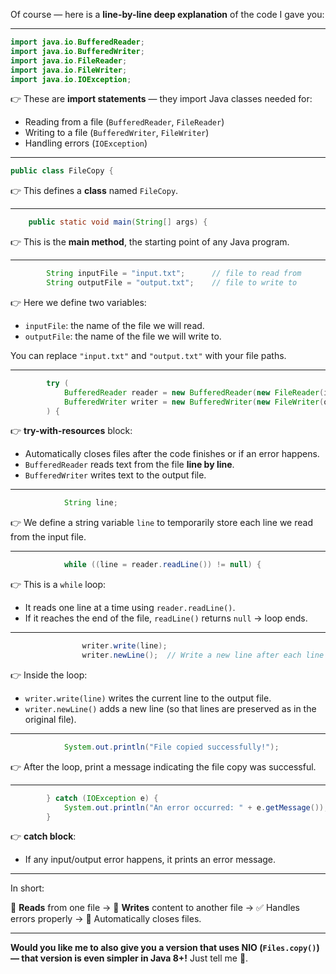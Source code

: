 Of course — here is a **line-by-line deep explanation** of the code I gave you:

---

```java
import java.io.BufferedReader;
import java.io.BufferedWriter;
import java.io.FileReader;
import java.io.FileWriter;
import java.io.IOException;
```

👉 These are **import statements** — they import Java classes needed for:

* Reading from a file (`BufferedReader`, `FileReader`)
* Writing to a file (`BufferedWriter`, `FileWriter`)
* Handling errors (`IOException`)

---

```java
public class FileCopy {
```

👉 This defines a **class** named `FileCopy`.

---

```java
    public static void main(String[] args) {
```

👉 This is the **main method**, the starting point of any Java program.

---

```java
        String inputFile = "input.txt";      // file to read from
        String outputFile = "output.txt";    // file to write to
```

👉 Here we define two variables:

* `inputFile`: the name of the file we will read.
* `outputFile`: the name of the file we will write to.

You can replace `"input.txt"` and `"output.txt"` with your file paths.

---

```java
        try (
            BufferedReader reader = new BufferedReader(new FileReader(inputFile));
            BufferedWriter writer = new BufferedWriter(new FileWriter(outputFile));
        ) {
```

👉 **try-with-resources** block:

* Automatically closes files after the code finishes or if an error happens.
* `BufferedReader` reads text from the file **line by line**.
* `BufferedWriter` writes text to the output file.

---

```java
            String line;
```

👉 We define a string variable `line` to temporarily store each line we read from the input file.

---

```java
            while ((line = reader.readLine()) != null) {
```

👉 This is a `while` loop:

* It reads one line at a time using `reader.readLine()`.
* If it reaches the end of the file, `readLine()` returns `null` → loop ends.

---

```java
                writer.write(line);
                writer.newLine();  // Write a new line after each line
```

👉 Inside the loop:

* `writer.write(line)` writes the current line to the output file.
* `writer.newLine()` adds a new line (so that lines are preserved as in the original file).

---

```java
            System.out.println("File copied successfully!");
```

👉 After the loop, print a message indicating the file copy was successful.

---

```java
        } catch (IOException e) {
            System.out.println("An error occurred: " + e.getMessage());
        }
```

👉 **catch block**:

* If any input/output error happens, it prints an error message.

---

In short:

📂 **Reads** from one file → 📝 **Writes** content to another file → ✅ Handles errors properly → 🚀 Automatically closes files.

---

**Would you like me to also give you a version that uses NIO (`Files.copy()`) — that version is even simpler in Java 8+!**
Just tell me 🚀.
